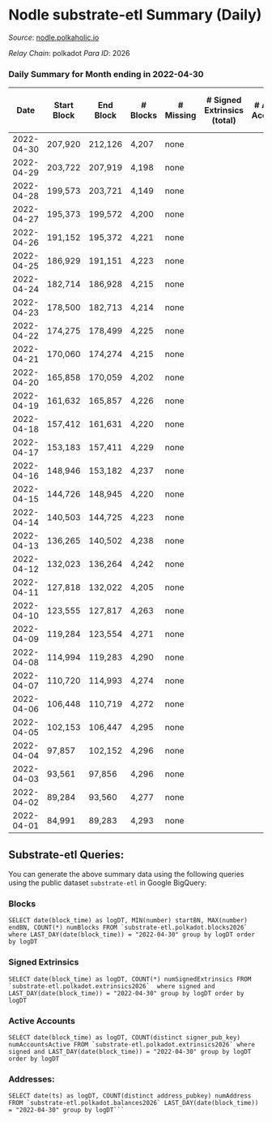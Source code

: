 # Nodle substrate-etl Summary (Daily)

_Source_: [nodle.polkaholic.io](https://nodle.polkaholic.io)

*Relay Chain*: polkadot
*Para ID*: 2026



### Daily Summary for Month ending in 2022-04-30


| Date | Start Block | End Block | # Blocks | # Missing | # Signed Extrinsics (total) | # Active Accounts | # Addresses with Balances | # Events | # Transfers | # XCM Transfers In | # XCM Transfers Out |
| ---- | ----------- | --------- | -------- | --------- | --------------------------- | ----------------- | ------------------------- | -------- | ----------- | ------------------ | ------------------- |
| 2022-04-30 | 207,920 | 212,126 | 4,207 | none  |  |  | 9 | 8,416 |   |   |   |
| 2022-04-29 | 203,722 | 207,919 | 4,198 | none  |  |  |  | 8,398 |   |   |   |
| 2022-04-28 | 199,573 | 203,721 | 4,149 | none  |  |  |  | 8,301 |   |   |   |
| 2022-04-27 | 195,373 | 199,572 | 4,200 | none  |  |  |  | 8,402 |   |   |   |
| 2022-04-26 | 191,152 | 195,372 | 4,221 | none  |  |  |  | 8,444 |   |   |   |
| 2022-04-25 | 186,929 | 191,151 | 4,223 | none  |  |  |  | 8,449 |   |   |   |
| 2022-04-24 | 182,714 | 186,928 | 4,215 | none  |  |  |  | 8,432 |   |   |   |
| 2022-04-23 | 178,500 | 182,713 | 4,214 | none  |  |  |  | 8,430 |   |   |   |
| 2022-04-22 | 174,275 | 178,499 | 4,225 | none  |  |  |  | 8,453 |   |   |   |
| 2022-04-21 | 170,060 | 174,274 | 4,215 | none  |  |  |  | 8,432 |   |   |   |
| 2022-04-20 | 165,858 | 170,059 | 4,202 | none  |  |  |  | 8,406 |   |   |   |
| 2022-04-19 | 161,632 | 165,857 | 4,226 | none  |  |  |  | 8,455 |   |   |   |
| 2022-04-18 | 157,412 | 161,631 | 4,220 | none  |  |  |  | 8,442 |   |   |   |
| 2022-04-17 | 153,183 | 157,411 | 4,229 | none  |  |  |  | 8,460 |   |   |   |
| 2022-04-16 | 148,946 | 153,182 | 4,237 | none  |  |  |  | 8,477 |   |   |   |
| 2022-04-15 | 144,726 | 148,945 | 4,220 | none  |  |  |  | 8,442 |   |   |   |
| 2022-04-14 | 140,503 | 144,725 | 4,223 | none  |  |  |  | 8,448 |   |   |   |
| 2022-04-13 | 136,265 | 140,502 | 4,238 | none  |  |  |  | 8,479 |   |   |   |
| 2022-04-12 | 132,023 | 136,264 | 4,242 | none  |  |  |  | 8,486 |   |   |   |
| 2022-04-11 | 127,818 | 132,022 | 4,205 | none  |  |  |  | 8,412 |   |   |   |
| 2022-04-10 | 123,555 | 127,817 | 4,263 | none  |  |  |  | 8,529 |   |   |   |
| 2022-04-09 | 119,284 | 123,554 | 4,271 | none  |  |  |  | 8,544 |   |   |   |
| 2022-04-08 | 114,994 | 119,283 | 4,290 | none  |  |  |  | 8,583 |   |   |   |
| 2022-04-07 | 110,720 | 114,993 | 4,274 | none  |  |  |  | 8,550 |   |   |   |
| 2022-04-06 | 106,448 | 110,719 | 4,272 | none  |  |  |  | 8,546 |   |   |   |
| 2022-04-05 | 102,153 | 106,447 | 4,295 | none  |  |  |  | 8,593 |   |   |   |
| 2022-04-04 | 97,857 | 102,152 | 4,296 | none  |  |  |  | 8,594 |   |   |   |
| 2022-04-03 | 93,561 | 97,856 | 4,296 | none  |  |  |  | 8,595 |   |   |   |
| 2022-04-02 | 89,284 | 93,560 | 4,277 | none  |  |  |  | 8,556 |   |   |   |
| 2022-04-01 | 84,991 | 89,283 | 4,293 | none  |  |  |  | 8,588 |   |   |   |

## Substrate-etl Queries:
You can generate the above summary data using the following queries using the public dataset `substrate-etl` in Google BigQuery:


### Blocks
```
SELECT date(block_time) as logDT, MIN(number) startBN, MAX(number) endBN, COUNT(*) numBlocks FROM `substrate-etl.polkadot.blocks2026`  where LAST_DAY(date(block_time)) = "2022-04-30" group by logDT order by logDT
```


### Signed Extrinsics
```
SELECT date(block_time) as logDT, COUNT(*) numSignedExtrinsics FROM `substrate-etl.polkadot.extrinsics2026`  where signed and LAST_DAY(date(block_time)) = "2022-04-30" group by logDT order by logDT
```


### Active Accounts
```
SELECT date(block_time) as logDT, COUNT(distinct signer_pub_key) numAccountsActive FROM `substrate-etl.polkadot.extrinsics2026` where signed and LAST_DAY(date(block_time)) = "2022-04-30" group by logDT order by logDT
```


### Addresses:
```
SELECT date(ts) as logDT, COUNT(distinct address_pubkey) numAddress FROM `substrate-etl.polkadot.balances2026` LAST_DAY(date(block_time)) = "2022-04-30" group by logDT```


